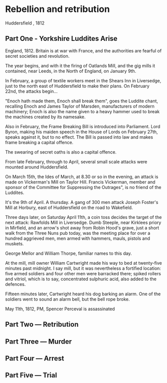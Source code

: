 # Rebellion and retribution

Huddersfield , 1812

## Part One - Yorkshire Luddites Arise


England, 1812. Britain is at war with France, and the authorities are fearful of secret societies and revolution.

The year begins, and with it the firing of Oatlands Mill, and the gig mills it contained, near Leeds, in the North of England, on January 9th.

In February, a group of textile workers meet in the Shears Inn in Liversedge, just to the north east of Huddersfield to make their plans. On February 22nd, the attacks begin...

"Enoch hath made them, Enoch shall break them", goes the Luddite chant, recalling Enoch and James Taylor of Marsden, manufacturers of modern machinery; Enoch is also the name given to a heavy hammer used to break the machines created by its namesake.

Also in February, the Frame Breaking Bill is introduced into Parliament. Lord Byron, making his maiden speech in the House of Lords on February 27th, speaks against it, but to no effect. The Bill is passed into law and makes frame breaking a capital offence.

The swearing of secret oaths is also a capital offence.

From late February, through to April, several small scale attacks were mounted around Huddersfield.

On March 15th, the Ides of March, at 8.30 or so in the evening, an attack is made on Vickerman's Mill on Taylor Hill. Francis Vickerman, member and sponsor of the Committee for Suppressing the Outrages", is no friend of the Luddites.

It's the 9th of April. A thursday. A gang of 300 men attack Joseph Foster's Mill at Horbury, east of Huddersfield on the road to Wakefield.

Three days later, on Saturday April 11th, a coin toss decides the target of the next attack: Rawfolds Mill in Liversedge. Dumb Steeple, near Kirklees priory in Mirfield, and an arrow's shot away from Robin Hood's grave, just a short walk from the Three Nuns pub today, was the meeting place for over a hundred aggrieved men, men armed with hammers, mauls, pistols and muskets.

George Mellor and William Thorpe, familiar names to this day.

At the mill, mill owner William Cartwright made his way to bed at twenty-five minutes past midnight. I say mill, but it was nevertheless a fortified location: five armed soldiers and four other men were barracked there; spiked rollers and vitriol, which is to say, concentrated sulphuric acid, also added to the defences.

Fifteen minutes later, Cartwright heard his dog barking an alarm. One of the soldiers went to sound an alarm bell, but the bell rope broke.


May 11th, 1812, PM, Spencer Perceval is assassinated


## Part Two — Retribution




## Part Three — Murder

## Part Four — Arrest


## Part Five — Trial